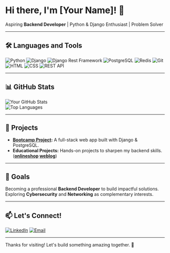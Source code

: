 
# Hi there, I'm [Your Name]! 👋

Aspiring **Backend Developer** | Python & Django Enthusiast | Problem Solver  

---

## 🛠️ Languages and Tools  
![Python](https://img.shields.io/badge/Python-3776AB?style=for-the-badge&logo=python&logoColor=white)
![Django](https://img.shields.io/badge/Django-092E20?style=for-the-badge&logo=django&logoColor=white)
![Django Rest Framework](https://img.shields.io/badge/DRF-ff1709?style=for-the-badge&logo=django&logoColor=white&label=Django%20Rest%20Framework)
![PostgreSQL](https://img.shields.io/badge/PostgreSQL-316192?style=for-the-badge&logo=postgresql&logoColor=white)
![Redis](https://img.shields.io/badge/Redis-DC382D?style=for-the-badge&logo=redis&logoColor=white)
![Git](https://img.shields.io/badge/Git-F05032?style=for-the-badge&logo=git&logoColor=white)
![HTML](https://img.shields.io/badge/HTML5-E34F26?style=for-the-badge&logo=html5&logoColor=white)
![CSS](https://img.shields.io/badge/CSS3-1572B6?style=for-the-badge&logo=css3&logoColor=white)
![REST API](https://img.shields.io/badge/REST-02569B?style=for-the-badge&logo=rest&logoColor=white)

---

## 📊 GitHub Stats  
![Your GitHub Stats](https://github-readme-stats.vercel.app/api?username=yourusername&show_icons=true&theme=radical)  
![Top Languages](https://github-readme-stats.vercel.app/api/top-langs/?username=yourusername&layout=compact&theme=radical)

---

## 🚀 Projects  
- **[Bootcamp Project](https://github.com/younesgholamii/bootcamp_appointment):** A full-stack web app built with Django & PostgreSQL.  
- **Educational Projects:** Hands-on projects to sharpen my backend skills.(**[onlineshop](https://github.com/younesgholamii/onlineshop) [weblog](https://github.com/younesgholamii/weblog)**)

---

## 🎯 Goals  
Becoming a professional **Backend Developer** to build impactful solutions.  
Exploring **Cybersecurity** and **Networking** as complementary interests.

---

## 📫 Let's Connect!  
[![LinkedIn](https://img.shields.io/badge/LinkedIn-0077B5?style=for-the-badge&logo=linkedin&logoColor=white)](https://linkedin.com/in/yourprofile)
[![Email](https://img.shields.io/badge/Email-D14836?style=for-the-badge&logo=gmail&logoColor=white)](mailto:your-email@example.com)

---

Thanks for visiting! Let's build something amazing together. 🚀
